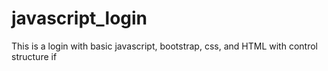 # javascript_login
This is a login with basic javascript, bootstrap, css, and HTML with control structure if
